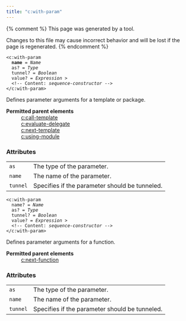 ```yaml
---
title: "c:with-param"
---
```


{% comment %}
This page was generated by a tool.

Changes to this file may cause incorrect behavior and will be lost if
the page is regenerated.
{% endcomment %}

<div class="language-xml highlighter-rouge"><pre class="highlight element-syntax"><code><span class="nt">&lt;c:with-param</span>
  <b>name</b> = <i>Name</i>
  <span>as</span>? = <i>Type</i>
  <span>tunnel</span>? = <i title="One of the values &#34;yes&#34;, &#34;no&#34;, &#34;true&#34;, &#34;false&#34;, &#34;1&#34; or &#34;0&#34;.">Boolean</i>
  <span>value</span>? = <i title="Expression">Expression</i> &gt;
  &lt;!-- Content: <span><i>sequence-constructor</i></span> --&gt;
<span class="nt">&lt;/c:with-param&gt;</span></code></pre></div>
<p>Defines parameter arguments for a template or package.</p>
<dl>
   <dt><b>Permitted parent elements</b></dt>
   <dd><a href="call-template.html">c:call-template</a></dd>
   <dd><a href="evaluate-delegate.html">c:evaluate-delegate</a></dd>
   <dd><a href="next-template.html">c:next-template</a></dd>
   <dd><a href="using-module.html">c:using-module</a></dd>
</dl>
<h3>Attributes</h3>
<div class="table-responsive">
   <table>
      <tr>
         <td><code>as</code></td>
         <td>The type of the parameter.</td>
      </tr>
      <tr>
         <td><code>name</code></td>
         <td>The name of the parameter.</td>
      </tr>
      <tr>
         <td><code>tunnel</code></td>
         <td>Specifies if the parameter should be tunneled.</td>
      </tr>
   </table>
</div>
<div class="language-xml highlighter-rouge"><pre class="highlight element-syntax"><code><span class="nt">&lt;c:with-param</span>
  <span>name</span>? = <i>Name</i>
  <span>as</span>? = <i>Type</i>
  <span>tunnel</span>? = <i title="One of the values &#34;yes&#34;, &#34;no&#34;, &#34;true&#34;, &#34;false&#34;, &#34;1&#34; or &#34;0&#34;.">Boolean</i>
  <span>value</span>? = <i title="Expression">Expression</i> &gt;
  &lt;!-- Content: <span><i>sequence-constructor</i></span> --&gt;
<span class="nt">&lt;/c:with-param&gt;</span></code></pre></div>
<p>Defines parameter arguments for a function.</p>
<dl>
   <dt><b>Permitted parent elements</b></dt>
   <dd><a href="next-function.html">c:next-function</a></dd>
</dl>
<h3>Attributes</h3>
<div class="table-responsive">
   <table>
      <tr>
         <td><code>as</code></td>
         <td>The type of the parameter.</td>
      </tr>
      <tr>
         <td><code>name</code></td>
         <td>The name of the parameter.</td>
      </tr>
      <tr>
         <td><code>tunnel</code></td>
         <td>Specifies if the parameter should be tunneled.</td>
      </tr>
   </table>
</div>